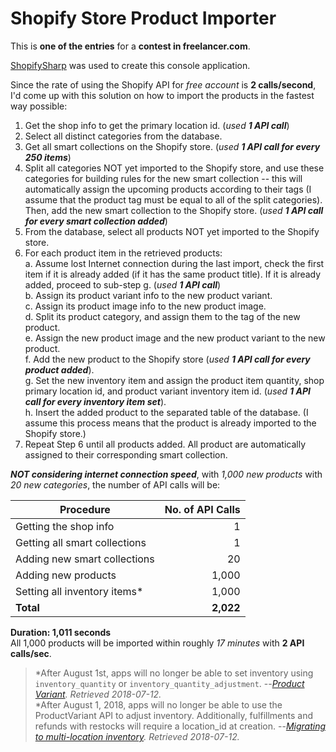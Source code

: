 # Shopify Store Product Importer
This is **one of the entries** for a **contest in freelancer.com**.

[ShopifySharp](https://github.com/nozzlegear/ShopifySharp)</b> was used to create this console application.

Since the rate of using the Shopify API for *free account* is **2 calls/second**, I'd come up with this solution on how to import the products in the fastest way possible:
1. Get the shop info to get the primary location id. (*used __1 API call__*)
2. Select all distinct categories from the database.
3. Get all smart collections on the Shopify store. (*used __1 API call for every 250 items__*)
4. Split all categories NOT yet imported to the Shopify store, and use these categories for building rules for the new smart collection -- this will automatically assign the upcoming products according to their tags (I assume that the product tag must be equal to all of the split categories). Then, add the new smart collection to the Shopify store. (*used __1 API call for every smart collection added__*)
5. From the database, select all products NOT yet imported to the Shopify store.  
6. For each product item in the retrieved products:  
 a. Assume lost Internet connection during the last import, check the first item if it is already added (if it has the same product title). If it is already added, proceed to sub-step g. (*used __1 API call__*)  
 b. Assign its product variant info to the new product variant.  
 c. Assign its product image info to the new product image.  
 d. Split its product category, and assign them to the tag of the new product.  
 e. Assign the new product image and the new product variant to the new product.  
 f. Add the new product to the Shopify store (*used __1 API call for every product added__*).  
 g. Set the new inventory item and assign the product item quantity, shop primary location id, and product variant inventory item id. (*used __1 API call for every inventory item set__*).  
 h. Insert the added product to the separated table of the database. (I assume this process means that the product is already imported to the Shopify store.)
7. Repeat Step 6 until all products added. All product are automatically assigned to their corresponding smart collection.

***NOT considering internet connection speed***, with *1,000 new products* with *20 new categories*, the number of API calls will be:

Procedure | No. of API Calls
--- | ---:
Getting the shop info | 1
Getting all smart collections | 1
Adding new smart collections | 20
Adding new products | 1,000
Setting all inventory items* | 1,000
**Total** | **2,022**

**Duration: 1,011 seconds**  
All 1,000 products will be imported within roughly *17 minutes* with **2 API calls/sec**.

> \*After August 1st, apps will no longer be able to set inventory using `inventory_quantity` or `inventory_quantity_adjustment`.
> --<cite>[Product Variant](https://help.shopify.com/en/api/reference/products/product_variant). Retrieved 2018-07-12.</cite>  
> \*After August 1, 2018, apps will no longer be able to use the ProductVariant API to adjust inventory. Additionally, fulfillments and refunds with restocks will require a location_id at creation.
> --<cite>[Migrating to multi-location inventory](https://help.shopify.com/en/api/guides/inventory-migration-guide). Retrieved 2018-07-12.</cite>
